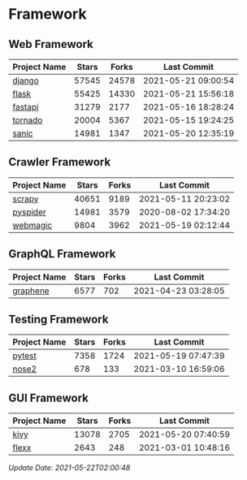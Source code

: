 # Framework

## Web Framework
| Project Name | Stars | Forks | Last Commit |
| ------------ | ----- | ----- | ----------- |
| [django](https://github.com/django/django) | 57545 | 24578 | 2021-05-21 09:00:54 |
| [flask](https://github.com/pallets/flask) | 55425 | 14330 | 2021-05-21 15:56:18 |
| [fastapi](https://github.com/tiangolo/fastapi) | 31279 | 2177 | 2021-05-16 18:28:24 |
| [tornado](https://github.com/tornadoweb/tornado) | 20004 | 5367 | 2021-05-15 19:24:25 |
| [sanic](https://github.com/sanic-org/sanic) | 14981 | 1347 | 2021-05-20 12:35:19 |

## Crawler Framework
| Project Name | Stars | Forks | Last Commit |
| ------------ | ----- | ----- | ----------- |
| [scrapy](https://github.com/scrapy/scrapy) | 40651 | 9189 | 2021-05-11 20:23:02 |
| [pyspider](https://github.com/binux/pyspider) | 14981 | 3579 | 2020-08-02 17:34:20 |
| [webmagic](https://github.com/code4craft/webmagic) | 9804 | 3962 | 2021-05-19 02:12:44 |

## GraphQL Framework
| Project Name | Stars | Forks | Last Commit |
| ------------ | ----- | ----- | ----------- |
| [graphene](https://github.com/graphql-python/graphene) | 6577 | 702 | 2021-04-23 03:28:05 |

## Testing Framework
| Project Name | Stars | Forks | Last Commit |
| ------------ | ----- | ----- | ----------- |
| [pytest](https://github.com/pytest-dev/pytest) | 7358 | 1724 | 2021-05-19 07:47:39 |
| [nose2](https://github.com/nose-devs/nose2) | 678 | 133 | 2021-03-10 16:59:06 |

## GUI Framework
| Project Name | Stars | Forks | Last Commit |
| ------------ | ----- | ----- | ----------- |
| [kivy](https://github.com/kivy/kivy) | 13078 | 2705 | 2021-05-20 07:40:59 |
| [flexx](https://github.com/flexxui/flexx) | 2643 | 248 | 2021-03-01 10:48:16 |

*Update Date: 2021-05-22T02:00:48*